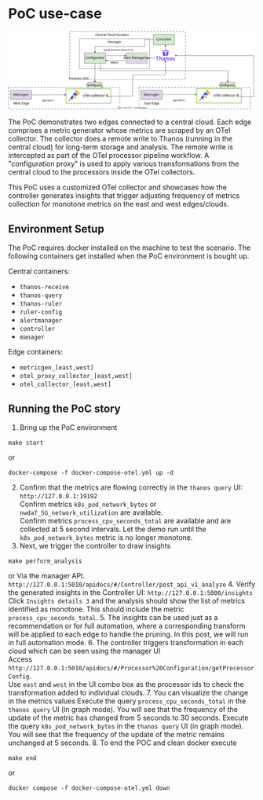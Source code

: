 # PoC use-case
![demofigure](../../../../docs/images/poc_otel.svg)

The PoC demonstrates two edges connected to a central cloud. 
Each edge comprises a metric generator whose metrics are scraped by an OTel collector. 
The collector does a remote write to Thanos (running in the central cloud) for long-term storage and analysis. 
The remote write is intercepted as part of the OTel processor pipeline workflow. 
A "configuration proxy" is used to apply various transformations from the central cloud 
to the processors inside the OTel collectors. 

This PoC uses a customized OTel collector and showcases how the controller generates insights that trigger adjusting frequency of metrics collection for monotone metrics on the east and west edges/clouds.

## Environment Setup

The PoC requires docker installed on the machine to test the scenario. 
The following containers get installed when the PoC environment is bought up.

Central containers:
- `thanos-receive`
- `thanos-query`
- `thanos-ruler`
- `ruler-config`
- `alertmanager`
- `controller`
- `manager`

Edge containers:
- `metricgen_[east,west]`
- `otel_proxy_collector_[east,west]`
- `otel_collector_[east,west]`

## Running the PoC story

1. Bring up the PoC environment
```commandline
make start
```
or 
```commandline
docker-compose -f docker-compose-otel.yml up -d
```
2. Confirm that the metrics are flowing correctly in the `thanos query` UI: `http://127.0.0.1:19192`  
Confirm metrics `k8s_pod_network_bytes` or `nwdaf_5G_network_utilization` are available.  
Confirm metrics `process_cpu_seconds_total` are available and are collected at 5 second intervals.
Let the demo run until the `k8s_pod_network_bytes` metric is no longer monotone.
3. Next, we trigger the controller to draw insights
```commandline
make perform_analysis
```
or
Via the manager API. `http://127.0.0.1:5010/apidocs/#/Controller/post_api_v1_analyze`
4. Verify the generated insights in the Controller UI: `http://127.0.0.1:5000/insights`  
Click `Insights details 3` and the analysis should show the list of metrics identified as monotone.
This should include the metric `process_cpu_seconds_total`.
5. The insights can be used just as a recommendation or for full automation, where a corresponding transform will be applied to each edge to handle the pruning. In this post, we will run in full automation mode. 
6. The controller triggers transformation in each cloud which can be seen using the manager UI   
Access `http://127.0.0.1:5010/apidocs/#/Processor%20Configuration/getProcessorConfig`.  
Use `east` and `west` in the UI combo box as the processor ids to check the transformation added to individual clouds. 
7. You can visualize the change in the metrics values 
Execute the query `process_cpu_seconds_total` in the `thanos query` UI (in graph mode). 
You will see that the frequency of the update of the metric has changed from 5 seconds to 30 seconds.
Execute the query `k8s_pod_network_bytes` in the `thanos query` UI (in graph mode). 
You will see that the frequency of the update of the metric remains unchanged at 5 seconds.
8. To end the POC and clean docker execute  
```commandline
make end
```
or 
```commandline
docker compose -f docker-compose-otel.yml down
```
